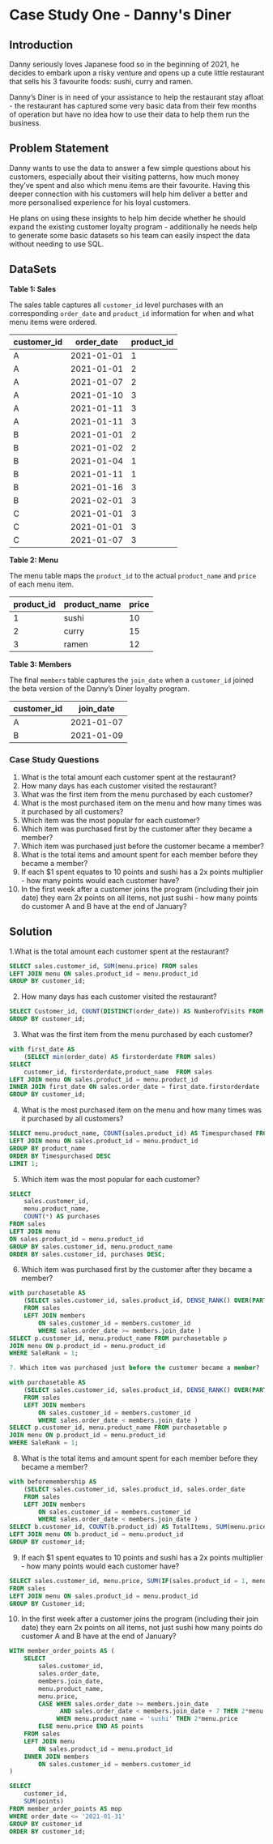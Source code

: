 # Case Study One - Danny's Diner

## Introduction

Danny seriously loves Japanese food so in the beginning of 2021, he decides to embark upon a risky venture and opens up a cute little restaurant that sells his 3 favourite foods: sushi, curry and ramen.

Danny’s Diner is in need of your assistance to help the restaurant stay afloat - the restaurant has captured some very basic data from their few months of operation but have no idea how to use their data to help them run the business.

## Problem Statement

Danny wants to use the data to answer a few simple questions about his customers, especially about their visiting patterns, how much money they’ve spent and also which menu items are their favourite. Having this deeper connection with his customers will help him deliver a better and more personalised experience for his loyal customers.

He plans on using these insights to help him decide whether he should expand the existing customer loyalty program - additionally he needs help to generate some basic datasets so his team can easily inspect the data without needing to use SQL.

## DataSets

**Table 1: Sales**

The sales table captures all `customer_id` level purchases with an corresponding `order_date` and `product_id` information for when and what menu items were ordered.

<html><body>
<!--StartFragment-->

customer_id | order_date | product_id
-- | -- | --
A | 2021-01-01 | 1
A | 2021-01-01 | 2
A | 2021-01-07 | 2
A | 2021-01-10 | 3
A | 2021-01-11 | 3
A | 2021-01-11 | 3
B | 2021-01-01 | 2
B | 2021-01-02 | 2
B | 2021-01-04 | 1
B | 2021-01-11 | 1
B | 2021-01-16 | 3
B | 2021-02-01 | 3
C | 2021-01-01 | 3
C | 2021-01-01 | 3
C | 2021-01-07 | 3

<!--EndFragment-->
</body>
</html>

**Table 2: Menu**

The menu table maps the `product_id` to the actual `product_name` and `price` of each menu item.

<html><body>
<!--StartFragment-->

product_id | product_name | price
-- | -- | --
1 | sushi | 10
2 | curry | 15
3 | ramen | 12

<!--EndFragment-->
</body>
</html>

**Table 3: Members**

The final `members` table captures the `join_date` when a `customer_id` joined the beta version of the Danny’s Diner loyalty program.

<html><body>
<!--StartFragment-->

customer_id | join_date
-- | --
A | 2021-01-07
B | 2021-01-09

<!--EndFragment-->
</body>
</html>

### Case Study Questions

1. What is the total amount each customer spent at the restaurant?
2. How many days has each customer visited the restaurant?
3. What was the first item from the menu purchased by each customer?
4. What is the most purchased item on the menu and how many times was it purchased by all customers?
5. Which item was the most popular for each customer?
6. Which item was purchased first by the customer after they became a member?
7. Which item was purchased just before the customer became a member?
8. What is the total items and amount spent for each member before they became a member?
9. If each $1 spent equates to 10 points and sushi has a 2x points multiplier - how many points would each customer have?
10. In the first week after a customer joins the program (including their join date) they earn 2x points on all items, not just sushi - how many points do customer A and B have at the end of January?


## Solution


1.What is the total amount each customer spent at the restaurant?

``` SQL
SELECT sales.customer_id, SUM(menu.price) FROM sales 
LEFT JOIN menu ON sales.product_id = menu.product_id
GROUP BY customer_id;
```

2. How many days has each customer visited the restaurant?

``` SQL
SELECT Customer_id, COUNT(DISTINCT(order_date)) AS NumberofVisits FROM sales
GROUP BY customer_id;
```

3. What was the first item from the menu purchased by each customer?

``` SQL
with first_date AS 
	(SELECT min(order_date) AS firstorderdate FROM sales)
SELECT 
	customer_id, firstorderdate,product_name  FROM sales 
LEFT JOIN menu ON sales.product_id = menu.product_id
INNER JOIN first_date ON sales.order_date = first_date.firstorderdate
GROUP BY customer_id;
```

4. What is the most purchased item on the menu and how many times was it purchased by all customers?

``` SQL
SELECT menu.product_name, COUNT(sales.product_id) AS Timespurchased FROM sales
LEFT JOIN menu ON sales.product_id = menu.product_id
GROUP BY product_name
ORDER BY Timespurchased DESC 
LIMIT 1;
```

5. Which item was the most popular for each customer?

``` SQL
SELECT
    sales.customer_id,
    menu.product_name,
    COUNT(*) AS purchases
FROM sales
LEFT JOIN menu
ON sales.product_id = menu.product_id
GROUP BY sales.customer_id, menu.product_name
ORDER BY sales.customer_id, purchases DESC;
```

6. Which item was purchased first by the customer after they became a member?

``` SQL
with purchasetable AS
	(SELECT sales.customer_id, sales.product_id, DENSE_RANK() OVER(PARTITION BY sales.customer_id ORDER BY sales.order_date) AS SaleRank, sales.order_date 
    FROM sales
	LEFT JOIN members 
		ON sales.customer_id = members.customer_id
		WHERE sales.order_date >= members.join_date )
SELECT p.customer_id, menu.product_name FROM purchasetable p
JOIN menu ON p.product_id = menu.product_id
WHERE SaleRank = 1;

7. Which item was purchased just before the customer became a member?

with purchasetable AS
	(SELECT sales.customer_id, sales.product_id, DENSE_RANK() OVER(PARTITION BY sales.customer_id ORDER BY sales.order_date) AS SaleRank, sales.order_date 
    FROM sales
	LEFT JOIN members 
		ON sales.customer_id = members.customer_id
		WHERE sales.order_date < members.join_date )
SELECT p.customer_id, menu.product_name FROM purchasetable p
JOIN menu ON p.product_id = menu.product_id
WHERE SaleRank = 1;
```

8. What is the total items and amount spent for each member before they became a member?

``` SQL
with beforemembership AS
	(SELECT sales.customer_id, sales.product_id, sales.order_date
    FROM sales
	LEFT JOIN members 
		ON sales.customer_id = members.customer_id
		WHERE sales.order_date < members.join_date )
SELECT b.customer_id, COUNT(b.product_id) AS TotalItems, SUM(menu.price) AS AmountSpent FROM beforemembership b
LEFT JOIN menu ON b.product_id = menu.product_id
GROUP BY customer_id;
```

9. If each $1 spent equates to 10 points and sushi has a 2x points multiplier - how many points would each customer have?

``` SQL
SELECT sales.customer_id, menu.price, SUM(IF(sales.product_id = 1, menu.price * 2, menu.price * 1 )) AS points
FROM sales
LEFT JOIN menu ON sales.product_id = menu.product_id
GROUP BY Customer_id;
```

10. In the first week after a customer joins the program (including their join date) they earn 2x points on all items, not just sushi    how many points do customer A and B have at the end of January?

``` SQL
WITH member_order_points AS (
    SELECT
        sales.customer_id,
        sales.order_date,
        members.join_date,
        menu.product_name,
        menu.price,
        CASE WHEN sales.order_date >= members.join_date
              AND sales.order_date < members.join_date + 7 THEN 2*menu.price
             WHEN menu.product_name = 'sushi' THEN 2*menu.price
        ELSE menu.price END AS points
    FROM sales
    LEFT JOIN menu
        ON sales.product_id = menu.product_id
    INNER JOIN members
        ON sales.customer_id = members.customer_id
)

SELECT
    customer_id,
    SUM(points)
FROM member_order_points AS mop
WHERE order_date <= '2021-01-31'
GROUP BY customer_id
ORDER BY customer_id;
```
